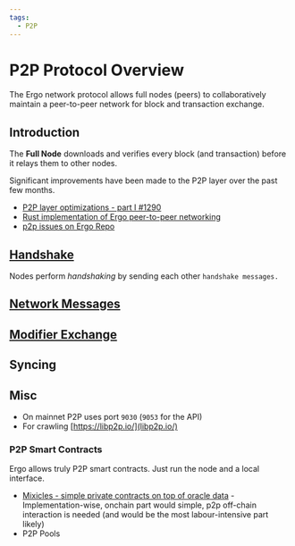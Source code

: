 ```yaml
---
tags:
  - P2P
---
```


# P2P Protocol Overview

The Ergo network protocol allows full nodes (peers) to collaboratively maintain a peer-to-peer network for block and transaction exchange.

## Introduction

The **Full Node** downloads and verifies every block (and transaction) before it relays them to other nodes. 

Significant improvements have been made to the P2P layer over the past few months.

- [P2P layer optimizations - part I #1290](https://github.com/ergoplatform/ergo/pull/1290)
- [Rust implementation of Ergo peer-to-peer networking](https://github.com/ergoplatform/ergo-p2p)
- [p2p issues on Ergo Repo](https://github.com/ergoplatform/ergo/issues?q=p2p)

## [Handshake](/dev/p2p/p2p-handshake)


Nodes perform *handshaking* by sending each other `handshake messages.`

## [Network Messages](/dev/p2p/network)

## [Modifier Exchange](/dev/p2p/modifiers)

## Syncing


## Misc

- On mainnet P2P uses port `9030` (`9053` for the API)
- For crawling [https://libp2p.io/](libp2p.io/)

### P2P Smart Contracts

Ergo allows truly P2P smart contracts. Just run the node and a local interface.


- [Mixicles - simple private contracts on top of oracle data](https://research.chain.link/mixicles.pdf) - Implementation-wise, onchain part would simple, p2p off-chain interaction is needed (and would be the most labour-intensive part likely)
- P2P Pools